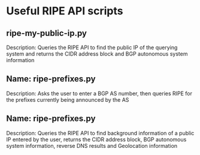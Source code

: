 # Useful RIPE API scripts

<p><h2>ripe-my-public-ip.py</h2></p>
Description: Queries the RIPE API to find the public IP of the querying system and returns the CIDR address block and BGP autonomous system information<br>

<p><h2>Name: ripe-prefixes.py</h2></p>
Description: Asks the user to enter a BGP AS number, then queries RIPE for the prefixes currently being announced by the AS<br>

<p><h2>Name: ripe-prefixes.py</h2></p>
Description: Queries the RIPE API to find background information of a public IP entered by the user, returns the CIDR address block, BGP autonomous system information, reverse DNS results and Geolocation information<br>
